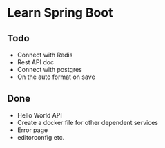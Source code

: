 # Learn Spring Boot

## Todo

- Connect with Redis
- Rest API doc
- Connect with postgres
- On the auto format on save

## Done

- Hello World API
- Create a docker file for other dependent services
- Error page
- editorconfig etc.
